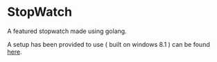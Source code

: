 # StopWatch
A featured stopwatch made using golang.

A setup has been provided to use ( built on windows 8.1 ) can be found [here](https://github.com/annihilatorrrr/StopWatch/releases).
